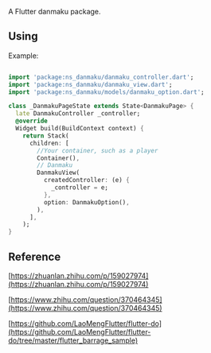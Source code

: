 A Flutter danmaku package.

## Using

Example:

```dart

import 'package:ns_danmaku/danmaku_controller.dart';
import 'package:ns_danmaku/danmaku_view.dart';
import 'package:ns_danmaku/models/danmaku_option.dart';

class _DanmakuPageState extends State<DanmakuPage> {
  late DanmakuController _controller;
  @override
  Widget build(BuildContext context) {
    return Stack(
      children: [
        //Your container, such as a player
        Container(),
        // Danmaku
        DanmakuView(
          createdController: (e) {
            _controller = e;
          },
          option: DanmakuOption(),
        ),
      ],
    );
}

```

## Reference

[https://zhuanlan.zhihu.com/p/159027974](https://zhuanlan.zhihu.com/p/159027974)

[https://www.zhihu.com/question/370464345](https://www.zhihu.com/question/370464345)

[https://github.com/LaoMengFlutter/flutter-do](https://github.com/LaoMengFlutter/flutter-do/tree/master/flutter_barrage_sample)
